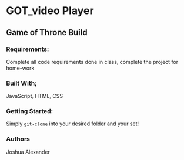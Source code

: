 # GOT_video Player
## Game of Throne Build

### Requirements:
Complete all code requirements done in class, complete the project for home-work


### Built With;
JavaScript, HTML, CSS

### Getting Started:
Simply `git-clone` into your desired folder and your set!

### Authors
Joshua Alexander
